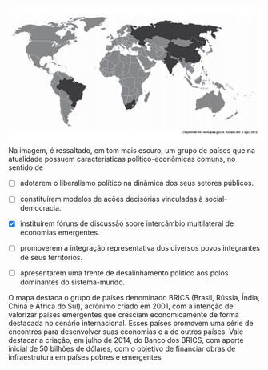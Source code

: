 

![](fbfae68f-37e6-b8d9-b684-4108a2647e97.png)

Na imagem, é ressaltado, em tom mais escuro, um grupo de países que na atualidade possuem características político-econômicas comuns, no sentido de



- [ ] adotarem o liberalismo político na dinâmica dos seus setores públicos.
- [ ] constituírem modelos de ações decisórias vinculadas à social-democracia.
- [x] instituírem fóruns de discussão sobre intercâmbio multilateral de economias emergentes.
- [ ] promoverem a integração representativa dos diversos povos integrantes de seus territórios.
- [ ] apresentarem uma frente de desalinhamento político aos polos dominantes do sistema-mundo.


O mapa destaca o grupo de países denominado BRICS (Brasil, Rússia, Índia, China e África do Sul), acrônimo criado em 2001, com a intenção de valorizar países emergentes que cresciam economicamente de forma destacada no cenário internacional. Esses países promovem uma série de encontros para desenvolver suas economias e a de outros países. Vale destacar a criação, em julho de 2014, do Banco dos BRICS, com aporte inicial de 50 bilhões de dólares, com o objetivo de financiar obras de infraestrutura em países pobres e emergentes

        